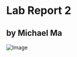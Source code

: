 # Lab Report 2  
## by Michael Ma
![Image](https://ucsdnews.ucsd.edu/news_uploads/Resized_Geisel_Library_08.31.jpg)  

